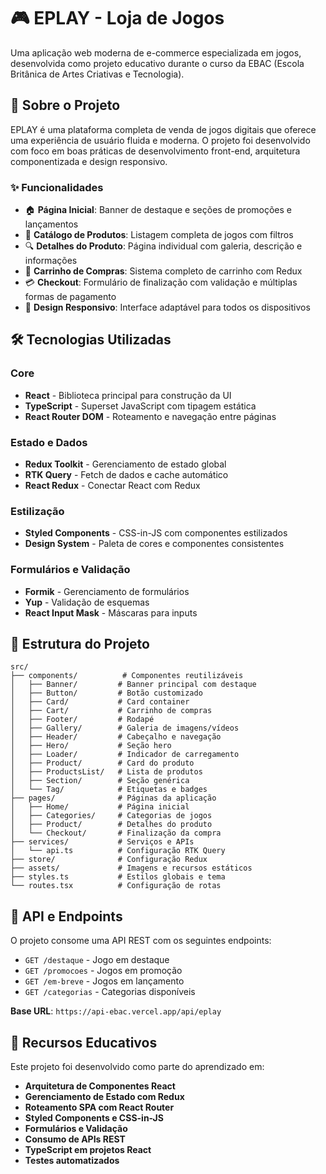 # 🎮 EPLAY - Loja de Jogos

Uma aplicação web moderna de e-commerce especializada em jogos, desenvolvida como projeto educativo durante o curso da EBAC (Escola Britânica de Artes Criativas e Tecnologia).

## 🚀 Sobre o Projeto

EPLAY é uma plataforma completa de venda de jogos digitais que oferece uma experiência de usuário fluida e moderna. O projeto foi desenvolvido com foco em boas práticas de desenvolvimento front-end, arquitetura componentizada e design responsivo.

### ✨ Funcionalidades

- 🏠 **Página Inicial**: Banner de destaque e seções de promoções e lançamentos
- 🎯 **Catálogo de Produtos**: Listagem completa de jogos com filtros
- 🔍 **Detalhes do Produto**: Página individual com galeria, descrição e informações
- 🛒 **Carrinho de Compras**: Sistema completo de carrinho com Redux
- 💳 **Checkout**: Formulário de finalização com validação e múltiplas formas de pagamento
- 📱 **Design Responsivo**: Interface adaptável para todos os dispositivos

## 🛠️ Tecnologias Utilizadas

### Core
- **React** - Biblioteca principal para construção da UI
- **TypeScript** - Superset JavaScript com tipagem estática
- **React Router DOM** - Roteamento e navegação entre páginas

### Estado e Dados
- **Redux Toolkit** - Gerenciamento de estado global
- **RTK Query** - Fetch de dados e cache automático
- **React Redux** - Conectar React com Redux

### Estilização
- **Styled Components** - CSS-in-JS com componentes estilizados
- **Design System** - Paleta de cores e componentes consistentes

### Formulários e Validação
- **Formik** - Gerenciamento de formulários
- **Yup** - Validação de esquemas
- **React Input Mask** - Máscaras para inputs

## 📁 Estrutura do Projeto

```
src/
├── components/          # Componentes reutilizáveis
│   ├── Banner/         # Banner principal com destaque
│   ├── Button/         # Botão customizado
│   ├── Card/           # Card container
│   ├── Cart/           # Carrinho de compras
│   ├── Footer/         # Rodapé
│   ├── Gallery/        # Galeria de imagens/vídeos
│   ├── Header/         # Cabeçalho e navegação
│   ├── Hero/           # Seção hero
│   ├── Loader/         # Indicador de carregamento
│   ├── Product/        # Card do produto
│   ├── ProductsList/   # Lista de produtos
│   ├── Section/        # Seção genérica
│   └── Tag/            # Etiquetas e badges
├── pages/              # Páginas da aplicação
│   ├── Home/           # Página inicial
│   ├── Categories/     # Categorias de jogos
│   ├── Product/        # Detalhes do produto
│   └── Checkout/       # Finalização da compra
├── services/           # Serviços e APIs
│   └── api.ts          # Configuração RTK Query
├── store/              # Configuração Redux
├── assets/             # Imagens e recursos estáticos
├── styles.ts           # Estilos globais e tema
└── routes.tsx          # Configuração de rotas
```

## 🔌 API e Endpoints

O projeto consome uma API REST com os seguintes endpoints:

- `GET /destaque` - Jogo em destaque
- `GET /promocoes` - Jogos em promoção
- `GET /em-breve` - Jogos em lançamento
- `GET /categorias` - Categorias disponíveis

**Base URL**: `https://api-ebac.vercel.app/api/eplay`

## 🎯 Recursos Educativos

Este projeto foi desenvolvido como parte do aprendizado em:

- **Arquitetura de Componentes React**
- **Gerenciamento de Estado com Redux**
- **Roteamento SPA com React Router**
- **Styled Components e CSS-in-JS**
- **Formulários e Validação**
- **Consumo de APIs REST**
- **TypeScript em projetos React**
- **Testes automatizados**
